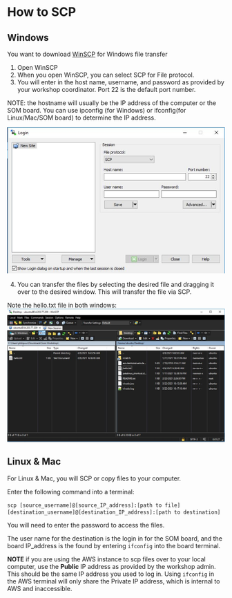 # How to SCP

## Windows
You want to download [WinSCP](https://winscp.net/eng/download.php) for Windows file transfer

1. Open WinSCP
2. When you open WinSCP, you can select SCP for File protocol. 
3. You will enter in the host name, username, and password as provided by your workshop coordinator. Port 22 is the default port number.

NOTE: the hostname will usually be the IP address of the computer or the SOM board. You can use ipconfig (for Windows) or ifconfig(for Linux/Mac/SOM board) to determine the IP address.

<img src="/images/winscp_image1.JPG">

4. You can transfer the files by selecting the desired file and dragging it over to the desired window. This will transfer the file via SCP.

Note the hello.txt file in both windows:
<img src="/images/winscp_image3.JPG">


## Linux & Mac
For Linux & Mac, you will SCP or copy files to your computer.


Enter the following command into a terminal: 
```
scp [source_username]@[source_IP_address]:[path to file] [destination_username]@[destination_IP_address]:[path to destination]
```
You will need to enter the password to access the files.

The user name for the destination is the login in for the SOM board, and the board IP_address is the found by entering `ifconfig` into the board terminal.

**NOTE** if you are using the AWS instance to scp files over to your local computer, use the **Public** IP address as provided by the workshop admin. This should be the same IP address you used to log in. Using `ifconfig` in the AWS terminal will only share the Private IP address, which is internal to AWS and inaccessible.  
